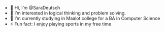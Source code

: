 - 👋 Hi, I’m @SaraDeutsch
- 👀 I’m interested in logical thinking and problem solving.
- 🌱 I’m currently studying in Maalot college for a BA in Computer Science
- ⚡ Fun fact: I enjoy playing sports in my free time

<!---
SaraDeutsch/SaraDeutsch is a ✨ special ✨ repository because its `README.md` (this file) appears on your GitHub profile.
You can click the Preview link to take a look at your changes.
--->
